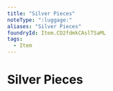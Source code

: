 ```yaml
---
title: "Silver Pieces"
noteType: ":luggage:"
aliases: "Silver Pieces"
foundryId: Item.CD2fdmkCAslTSaML
tags:
  - Item
---
```


# Silver Pieces
